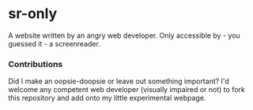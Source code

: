 # sr-only
A website written by an angry web developer. Only accessible by - you guessed it - a screenreader.

### Contributions

Did I make an oopsie-doopsie or leave out something important? I'd welcome any competent web developer (visually impaired or not) to fork this repository and add onto my little experimental webpage.
